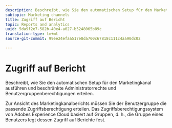 ```yaml
---
description: Beschreibt, wie Sie den automatischen Setup für den Marketingkanal ausführen und beschränkte Administratorrechte und Benutzergruppenberechtigungen erteilen.
subtopic: Marketing channels
title: Zugriff auf Bericht
topic: Reports and analytics
uuid: 5da9f2e7-582b-40e4-a027-b5248065b89c
translation-type: tm+mt
source-git-commit: 99ee24efaa517e8da700c67818c111c4aa90dc02

---
```



# Zugriff auf Bericht

Beschreibt, wie Sie den automatischen Setup für den Marketingkanal ausführen und beschränkte Administratorrechte und Benutzergruppenberechtigungen erteilen.

Zur Ansicht des Marketingkanalberichts müssen Sie der Benutzergruppe die passende Zugriffsberechtigung erteilen. Das Zugriffsberechtigungssystem von Adobes Experience Cloud basiert auf Gruppen, d. h., die Gruppe eines Benutzers legt dessen Zugriff auf Berichte fest.
